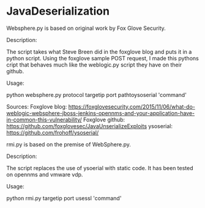 # JavaDeserialization


Websphere.py is based on original work by Fox Glove Security.

Description:

The script takes what Steve Breen did in the foxglove blog and puts it in a python script. Using the foxglove sample POST request, I made this pythons cript that behaves much like the weblogic.py script they have on their github. 

Usage:

python websphere.py protocol targetip port pathtoysoserial 'command'



Sources: 
Foxglove blog: https://foxglovesecurity.com/2015/11/06/what-do-weblogic-websphere-jboss-jenkins-opennms-and-your-application-have-in-common-this-vulnerability/
Foxglove github: https://github.com/foxglovesec/JavaUnserializeExploits
ysoserial: https://github.com/frohoff/ysoserial/


rmi.py is based on the premise of WebSphere.py.

Description:

The script replaces the use of ysoerial with static code.  It has been tested on opennms and vmware vdp.  

Usage:

python rmi.py targetip port usessl 'command'
